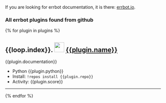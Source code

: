 If you are looking for errbot documentation, it is there: [errbot.io](http://errbot.io/).

### All errbot plugins found from github

{% for plugin in plugins %}
## {{loop.index}}\. <img src="{{plugin.avatar_url}}" width="32">  [{{plugin.name}}]({{plugin.repo}})

{{plugin.documentation}}

- Python {{plugin.python}}
- Install: `!repos install {{plugin.repo}}`
- Activity: {{plugin.score}}

---
{% endfor %}
